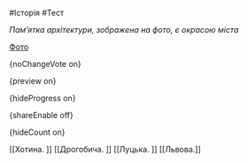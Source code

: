 #Історія #Тест

*Пам’ятка архітектури, зображена на фото, є окрасою міста*

[Фото](https://zno.osvita.ua//doc/images/znotest/125/12571/37.jpg)

{noChangeVote on}

{preview on}

{hideProgress on}

{shareEnable off}

{hideCount on}

[[Хотина. ]]
[[Дрогобича. ]]
[[Луцька. ]]
[[Львова.]]
